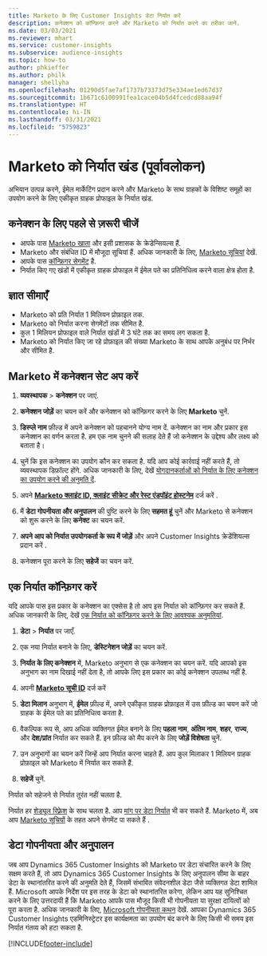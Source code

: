 ```yaml
---
title: Marketo के लिए Customer Insights डेटा निर्यात करें
description: कनेक्शन को कॉन्फ़िगर करने और Marketo को निर्यात करने का तरीका जानें.
ms.date: 03/03/2021
ms.reviewer: mhart
ms.service: customer-insights
ms.subservice: audience-insights
ms.topic: how-to
author: phkieffer
ms.author: philk
manager: shellyha
ms.openlocfilehash: 01290d5fae7af1737b73373d75e334ae1ed67d37
ms.sourcegitcommit: 1b671c6100991fea1cace04b5d4fcedcd88aa94f
ms.translationtype: HT
ms.contentlocale: hi-IN
ms.lasthandoff: 03/31/2021
ms.locfileid: "5759823"
---
```

# <a name="export-segments-to-marketo-preview"></a>Marketo को निर्यात खंड (पूर्वावलोकन)

अभियान उत्पन्न करने, ईमेल मार्केटिंग प्रदान करने और Marketo के साथ ग्राहकों के विशिष्ट समूहों का उपयोग करने के लिए एकीकृत ग्राहक प्रोफाइल के निर्यात खंड.

## <a name="prerequisites-for-connection"></a>कनेक्शन के लिए पहले से ज़रूरी चीजें

-   आपके पास [Marketo खाता](https://login.marketo.com/) और इसी प्रशासक के क्रेडेन्सियल्स हैं.
-   Marketo और संबंधित ID में मौजूदा सूचियां हैं. अधिक जानकारी के लिए, [Marketo सूचियां](https://docs.marketo.com/display/public/DOCS/Understanding+Static+Lists) देखें.
-   आपके पास [कॉन्फ़िगर सेगमेंट](segments.md) है.
-   निर्यात किए गए खंडों में एकीकृत ग्राहक प्रोफाइल में ईमेल पते का प्रतिनिधित्व करने वाला क्षेत्र होता है.

## <a name="known-limitations"></a>ज्ञात सीमाएँ

- Marketo को प्रति निर्यात 1 मिलियन प्रोफ़ाइल तक.
- Marketo को निर्यात करना सेगमेंटों तक सीमित है.
- कुल 1 मिलियन प्रोफाइल वाले निर्यात खंडों में 3 घंटे तक का समय लग सकता है. 
- Marketo को निर्यात किए जा रहे प्रोफ़ाइल की संख्या Marketo के साथ आपके अनुबंध पर निर्भर और सीमित है.

## <a name="set-up-connection-to-marketo"></a>Marketo में कनेक्शन सेट अप करें

1. **व्यवस्थापक** > **कनेक्शन** पर जाएं.

1. **कनेक्शन जोड़ें** का चयन करें और कनेक्शन को कॉन्फ़िगर करने के लिए **Marketo** चुनें.

1. **डिस्प्ले नाम** फ़ील्ड में अपने कनेक्शन को पहचानने योग्य नाम दें. कनेक्शन का नाम और प्रकार इस कनेक्शन का वर्णन करता है. हम एक नाम चुनने की सलाह देते हैं जो कनेक्शन के उद्देश्य और लक्ष्य को बताता है।

1. चुनें कि इस कनेक्शन का उपयोग कौन कर सकता है. यदि आप कोई कार्रवाई नहीं करते हैं, तो व्यवस्थापक डिफ़ॉल्ट होंगे. अधिक जानकारी के लिए, देखें [योगदानकर्ताओं को निर्यात के लिए कनेक्शन का उपयोग करने की अनुमति दें](connections.md#allow-contributors-to-use-a-connection-for-exports).

1. अपने **[Marketo क्लाइंट ID, क्लाइंट सीक्रेट और रेस्ट एंडपॉइंट होस्टनेम](https://developers.marketo.com/rest-api/authentication/)** दर्ज करें .

1. मैं **डेटा गोपनीयता और अनुपालन** की पुष्टि करने के लिए **सहमत हूं** चुनें और Marketo से कनेक्शन को शुरू करने के लिए **कनेक्ट** का चयन करें.

1. **अपने आप को निर्यात उपयोगकर्ता के रूप में जोड़ें** और अपने Customer Insights क्रेडेंशियल्स प्रदान करें .

1. कनेक्शन पूरा करने के लिए **सहेजें** का चयन करें.

## <a name="configure-an-export"></a>एक निर्यात कॉन्फ़िगर करें

यदि आपके पास इस प्रकार के कनेक्शन का एक्सेस है तो आप इस निर्यात को कॉन्फ़िगर कर सकते हैं. अधिक जानकारी के लिए, देखें [एक निर्यात को कॉन्फ़िगर करने के लिए आवश्यक अनुमतियां](export-destinations.md#set-up-a-new-export).

1. **डेटा** > **निर्यात** पर जाएँ.

1. एक नया निर्यात बनाने के लिए, **डेस्टिनेशन जोड़ें** का चयन करें.

1. **निर्यात के लिए कनेक्शन** में, Marketo अनुभाग से एक कनेक्शन का चयन करें. यदि आपको इस अनुभाग का नाम दिखाई नहीं देता है, तो आपके लिए इस प्रकार का कोई कनेक्शन उपलब्ध नहीं है.

1. अपनी **[Marketo सूची ID](https://docs.marketo.com/display/public/DOCS/Understanding+Static+Lists)** दर्ज करें 

1. **डेटा मिलान** अनुभाग में, **ईमेल** फ़ील्ड में, अपने एकीकृत ग्राहक प्रोफ़ाइल में उस फ़ील्ड का चयन करें जो ग्राहक के ईमेल पते का प्रतिनिधित्व करता है. 

1. वैकल्पिक रूप से, आप अधिक व्यक्तिगत ईमेल बनाने के लिए **पहला नाम**, **अंतिम नाम**, **शहर**, **राज्य**, और **देश/प्रांत** निर्यात कर सकते हैं. इन फ़ील्ड को मैप करने के लिए **जोड़ें विशेषता** चुनें.

1. उन अनुभागों का चयन करें जिन्हें आप निर्यात करना चाहते हैं. आप कुल मिलाकर 1 मिलियन ग्राहक प्रोफ़ाइल को Marketo में निर्यात कर सकते हैं.

1. **सहेजें** चुनें.

निर्यात को सहेजने से निर्यात तुरंत नहीं चलता है.

निर्यात हर [शेड्यूल रिफ़्रेश](system.md#schedule-tab) के साथ चलता है. आप [मांग पर डेटा निर्यात](export-destinations.md#run-exports-on-demand) भी कर सकते हैं. Marketo में, अब आप [Marketo सूचियों](ttps://docs.marketo.com/display/public/DOCS/Understanding+Static+Lists) के तहत अपने सेगमेंट पा सकते हैं .


## <a name="data-privacy-and-compliance"></a>डेटा गोपनीयता और अनुपालन

जब आप Dynamics 365 Customer Insights को Marketo पर डेटा संचारित करने के लिए सक्षम करते हैं, तो आप Dynamics 365 Customer Insights के लिए अनुपालन सीमा के बाहर डेटा के स्थानांतरित करने की अनुमति देते हैं, जिसमें संभावित संवेदनशील डेटा जैसे व्यक्तिगत डेटा शामिल हैं. Microsoft आपके निर्देश पर इस तरह के डेटा को स्थानांतरित करेगा, लेकिन आप यह सुनिश्चित करने के लिए उत्तरदायी हैं कि Marketo आपके पास मौजूद किसी भी गोपनीयता या सुरक्षा दायित्वों को पूरा करता है. अधिक जानकारी के लिए, [Microsoft गोपनीयता कथन](https://go.microsoft.com/fwlink/?linkid=396732) देखें.
आपका Dynamics 365 Customer Insights एडमिनिस्ट्रेटर इस कार्यक्षमता का उपयोग बंद करने के लिए किसी भी समय इस निर्यात गंतव्य को हटा सकता है.


[!INCLUDE[footer-include](../includes/footer-banner.md)]